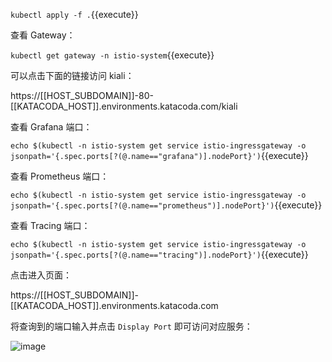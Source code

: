 `kubectl apply -f .`{{execute}}

查看 Gateway：

`kubectl get gateway -n istio-system`{{execute}}

可以点击下面的链接访问 kiali：

https://[[HOST_SUBDOMAIN]]-80-[[KATACODA_HOST]].environments.katacoda.com/kiali

查看 Grafana 端口：

`echo $(kubectl -n istio-system get service istio-ingressgateway -o jsonpath='{.spec.ports[?(@.name=="grafana")].nodePort}')`{{execute}}

查看 Prometheus 端口：

`echo $(kubectl -n istio-system get service istio-ingressgateway -o jsonpath='{.spec.ports[?(@.name=="prometheus")].nodePort}')`{{execute}}

查看 Tracing 端口：

`echo $(kubectl -n istio-system get service istio-ingressgateway -o jsonpath='{.spec.ports[?(@.name=="tracing")].nodePort}')`{{execute}}

点击进入页面：

https://[[HOST_SUBDOMAIN]]-[[KATACODA_HOST]].environments.katacoda.com

将查询到的端口输入并点击 `Display Port` 即可访问对应服务：

![image](https://tvax3.sinaimg.cn/large/ad5fbf65ly1ge1i1rjevnj21hc0q8jst.jpg)